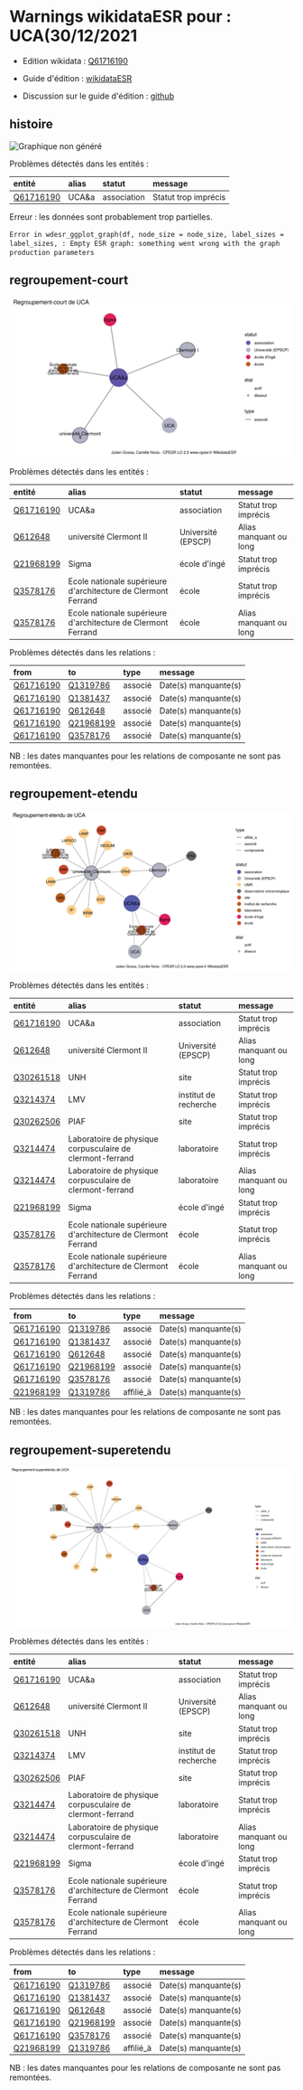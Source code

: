 Warnings wikidataESR pour : UCA(30/12/2021
================

- Edition wikidata : [Q61716190](https://www.wikidata.org/wiki/Q61716190)
- Guide d'édition : [wikidataESR](https://github.com/cpesr/wikidataESR/)

- Discussion sur le guide d'édition : [github](https://github.com/cpesr/wikidataESR/issues)



## histoire 

![Graphique non généré](Q61716190-histoire.png) 

Problèmes détectés dans les entités :

|entité                                               |alias |statut      |message              |
|:----------------------------------------------------|:-----|:-----------|:--------------------|
|[Q61716190](https://www.wikidata.org/wiki/Q61716190) |UCA&a |association |Statut trop imprécis |

 


Erreur : les données sont probablement trop partielles.
```
Error in wdesr_ggplot_graph(df, node_size = node_size, label_sizes = label_sizes, : Empty ESR graph: something went wrong with the graph production parameters

``` 



## regroupement-court 

![Graphique non généré](Q61716190-regroupement-court.png) 

Problèmes détectés dans les entités :

|entité                                               |alias                                                         |statut             |message                |
|:----------------------------------------------------|:-------------------------------------------------------------|:------------------|:----------------------|
|[Q61716190](https://www.wikidata.org/wiki/Q61716190) |UCA&a                                                         |association        |Statut trop imprécis   |
|[Q612648](https://www.wikidata.org/wiki/Q612648)     |université Clermont II                                        |Université (EPSCP) |Alias manquant ou long |
|[Q21968199](https://www.wikidata.org/wiki/Q21968199) |Sigma                                                         |école d'ingé       |Statut trop imprécis   |
|[Q3578176](https://www.wikidata.org/wiki/Q3578176)   |Ecole nationale supérieure d'architecture de Clermont Ferrand |école              |Statut trop imprécis   |
|[Q3578176](https://www.wikidata.org/wiki/Q3578176)   |Ecole nationale supérieure d'architecture de Clermont Ferrand |école              |Alias manquant ou long |

Problèmes détectés dans les relations :

|from                                                 |to                                                   |type    |message              |
|:----------------------------------------------------|:----------------------------------------------------|:-------|:--------------------|
|[Q61716190](https://www.wikidata.org/wiki/Q61716190) |[Q1319786](https://www.wikidata.org/wiki/Q1319786)   |associé |Date(s) manquante(s) |
|[Q61716190](https://www.wikidata.org/wiki/Q61716190) |[Q1381437](https://www.wikidata.org/wiki/Q1381437)   |associé |Date(s) manquante(s) |
|[Q61716190](https://www.wikidata.org/wiki/Q61716190) |[Q612648](https://www.wikidata.org/wiki/Q612648)     |associé |Date(s) manquante(s) |
|[Q61716190](https://www.wikidata.org/wiki/Q61716190) |[Q21968199](https://www.wikidata.org/wiki/Q21968199) |associé |Date(s) manquante(s) |
|[Q61716190](https://www.wikidata.org/wiki/Q61716190) |[Q3578176](https://www.wikidata.org/wiki/Q3578176)   |associé |Date(s) manquante(s) |

NB : les dates manquantes pour les relations de composante ne sont pas remontées. 



## regroupement-etendu 

![Graphique non généré](Q61716190-regroupement-etendu.png) 

Problèmes détectés dans les entités :

|entité                                               |alias                                                         |statut                |message                |
|:----------------------------------------------------|:-------------------------------------------------------------|:---------------------|:----------------------|
|[Q61716190](https://www.wikidata.org/wiki/Q61716190) |UCA&a                                                         |association           |Statut trop imprécis   |
|[Q612648](https://www.wikidata.org/wiki/Q612648)     |université Clermont II                                        |Université (EPSCP)    |Alias manquant ou long |
|[Q30261518](https://www.wikidata.org/wiki/Q30261518) |UNH                                                           |site                  |Statut trop imprécis   |
|[Q3214374](https://www.wikidata.org/wiki/Q3214374)   |LMV                                                           |institut de recherche |Statut trop imprécis   |
|[Q30262506](https://www.wikidata.org/wiki/Q30262506) |PIAF                                                          |site                  |Statut trop imprécis   |
|[Q3214474](https://www.wikidata.org/wiki/Q3214474)   |Laboratoire de physique corpusculaire de clermont-ferrand     |laboratoire           |Statut trop imprécis   |
|[Q3214474](https://www.wikidata.org/wiki/Q3214474)   |Laboratoire de physique corpusculaire de clermont-ferrand     |laboratoire           |Alias manquant ou long |
|[Q21968199](https://www.wikidata.org/wiki/Q21968199) |Sigma                                                         |école d'ingé          |Statut trop imprécis   |
|[Q3578176](https://www.wikidata.org/wiki/Q3578176)   |Ecole nationale supérieure d'architecture de Clermont Ferrand |école                 |Statut trop imprécis   |
|[Q3578176](https://www.wikidata.org/wiki/Q3578176)   |Ecole nationale supérieure d'architecture de Clermont Ferrand |école                 |Alias manquant ou long |

Problèmes détectés dans les relations :

|from                                                 |to                                                   |type      |message              |
|:----------------------------------------------------|:----------------------------------------------------|:---------|:--------------------|
|[Q61716190](https://www.wikidata.org/wiki/Q61716190) |[Q1319786](https://www.wikidata.org/wiki/Q1319786)   |associé   |Date(s) manquante(s) |
|[Q61716190](https://www.wikidata.org/wiki/Q61716190) |[Q1381437](https://www.wikidata.org/wiki/Q1381437)   |associé   |Date(s) manquante(s) |
|[Q61716190](https://www.wikidata.org/wiki/Q61716190) |[Q612648](https://www.wikidata.org/wiki/Q612648)     |associé   |Date(s) manquante(s) |
|[Q61716190](https://www.wikidata.org/wiki/Q61716190) |[Q21968199](https://www.wikidata.org/wiki/Q21968199) |associé   |Date(s) manquante(s) |
|[Q61716190](https://www.wikidata.org/wiki/Q61716190) |[Q3578176](https://www.wikidata.org/wiki/Q3578176)   |associé   |Date(s) manquante(s) |
|[Q21968199](https://www.wikidata.org/wiki/Q21968199) |[Q1319786](https://www.wikidata.org/wiki/Q1319786)   |affilié_à |Date(s) manquante(s) |

NB : les dates manquantes pour les relations de composante ne sont pas remontées. 



## regroupement-superetendu 

![Graphique non généré](Q61716190-regroupement-superetendu.png) 

Problèmes détectés dans les entités :

|entité                                               |alias                                                         |statut                |message                |
|:----------------------------------------------------|:-------------------------------------------------------------|:---------------------|:----------------------|
|[Q61716190](https://www.wikidata.org/wiki/Q61716190) |UCA&a                                                         |association           |Statut trop imprécis   |
|[Q612648](https://www.wikidata.org/wiki/Q612648)     |université Clermont II                                        |Université (EPSCP)    |Alias manquant ou long |
|[Q30261518](https://www.wikidata.org/wiki/Q30261518) |UNH                                                           |site                  |Statut trop imprécis   |
|[Q3214374](https://www.wikidata.org/wiki/Q3214374)   |LMV                                                           |institut de recherche |Statut trop imprécis   |
|[Q30262506](https://www.wikidata.org/wiki/Q30262506) |PIAF                                                          |site                  |Statut trop imprécis   |
|[Q3214474](https://www.wikidata.org/wiki/Q3214474)   |Laboratoire de physique corpusculaire de clermont-ferrand     |laboratoire           |Statut trop imprécis   |
|[Q3214474](https://www.wikidata.org/wiki/Q3214474)   |Laboratoire de physique corpusculaire de clermont-ferrand     |laboratoire           |Alias manquant ou long |
|[Q21968199](https://www.wikidata.org/wiki/Q21968199) |Sigma                                                         |école d'ingé          |Statut trop imprécis   |
|[Q3578176](https://www.wikidata.org/wiki/Q3578176)   |Ecole nationale supérieure d'architecture de Clermont Ferrand |école                 |Statut trop imprécis   |
|[Q3578176](https://www.wikidata.org/wiki/Q3578176)   |Ecole nationale supérieure d'architecture de Clermont Ferrand |école                 |Alias manquant ou long |

Problèmes détectés dans les relations :

|from                                                 |to                                                   |type      |message              |
|:----------------------------------------------------|:----------------------------------------------------|:---------|:--------------------|
|[Q61716190](https://www.wikidata.org/wiki/Q61716190) |[Q1319786](https://www.wikidata.org/wiki/Q1319786)   |associé   |Date(s) manquante(s) |
|[Q61716190](https://www.wikidata.org/wiki/Q61716190) |[Q1381437](https://www.wikidata.org/wiki/Q1381437)   |associé   |Date(s) manquante(s) |
|[Q61716190](https://www.wikidata.org/wiki/Q61716190) |[Q612648](https://www.wikidata.org/wiki/Q612648)     |associé   |Date(s) manquante(s) |
|[Q61716190](https://www.wikidata.org/wiki/Q61716190) |[Q21968199](https://www.wikidata.org/wiki/Q21968199) |associé   |Date(s) manquante(s) |
|[Q61716190](https://www.wikidata.org/wiki/Q61716190) |[Q3578176](https://www.wikidata.org/wiki/Q3578176)   |associé   |Date(s) manquante(s) |
|[Q21968199](https://www.wikidata.org/wiki/Q21968199) |[Q1319786](https://www.wikidata.org/wiki/Q1319786)   |affilié_à |Date(s) manquante(s) |

NB : les dates manquantes pour les relations de composante ne sont pas remontées. 

